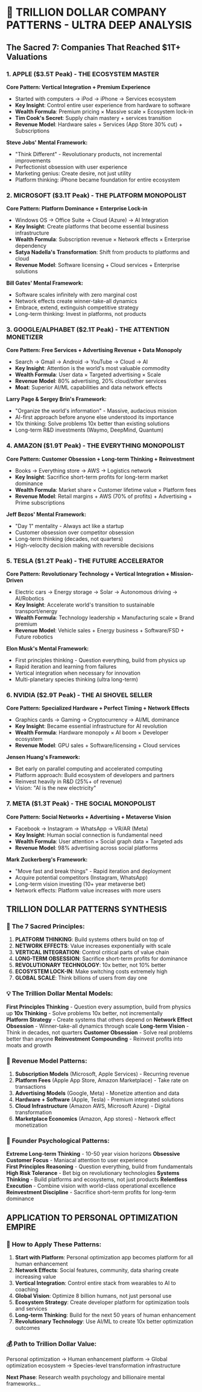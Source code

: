 # 🏢 TRILLION DOLLAR COMPANY PATTERNS - ULTRA DEEP ANALYSIS

## The Sacred 7: Companies That Reached $1T+ Valuations

### 1. APPLE ($3.5T Peak) - THE ECOSYSTEM MASTER
**Core Pattern: Vertical Integration + Premium Experience**
- Started with computers → iPod → iPhone → Services ecosystem
- **Key Insight**: Control entire user experience from hardware to software
- **Wealth Formula**: Premium pricing × Massive scale × Ecosystem lock-in
- **Tim Cook's Secret**: Supply chain mastery + services transition
- **Revenue Model**: Hardware sales + Services (App Store 30% cut) + Subscriptions

**Steve Jobs' Mental Framework:**
- "Think Different" - Revolutionary products, not incremental improvements  
- Perfectionist obsession with user experience
- Marketing genius: Create desire, not just utility
- Platform thinking: iPhone became foundation for entire ecosystem

### 2. MICROSOFT ($3.1T Peak) - THE PLATFORM MONOPOLIST  
**Core Pattern: Platform Dominance + Enterprise Lock-in**
- Windows OS → Office Suite → Cloud (Azure) → AI Integration
- **Key Insight**: Create platforms that become essential business infrastructure
- **Wealth Formula**: Subscription revenue × Network effects × Enterprise dependency
- **Satya Nadella's Transformation**: Shift from products to platforms and cloud
- **Revenue Model**: Software licensing + Cloud services + Enterprise solutions

**Bill Gates' Mental Framework:**
- Software scales infinitely with zero marginal cost
- Network effects create winner-take-all dynamics
- Embrace, extend, extinguish competitive strategy
- Long-term thinking: Invest in platforms, not products

### 3. GOOGLE/ALPHABET ($2.1T Peak) - THE ATTENTION MONETIZER
**Core Pattern: Free Services + Advertising Revenue + Data Monopoly**
- Search → Gmail → Android → YouTube → Cloud → AI
- **Key Insight**: Attention is the world's most valuable commodity
- **Wealth Formula**: User data × Targeted advertising × Scale
- **Revenue Model**: 80% advertising, 20% cloud/other services
- **Moat**: Superior AI/ML capabilities and data network effects

**Larry Page & Sergey Brin's Framework:**
- "Organize the world's information" - Massive, audacious mission
- AI-first approach before anyone else understood its importance
- 10x thinking: Solve problems 10x better than existing solutions
- Long-term R&D investments (Waymo, DeepMind, Quantum)

### 4. AMAZON ($1.9T Peak) - THE EVERYTHING MONOPOLIST
**Core Pattern: Customer Obsession + Long-term Thinking + Reinvestment**
- Books → Everything store → AWS → Logistics network
- **Key Insight**: Sacrifice short-term profits for long-term market dominance
- **Wealth Formula**: Market share × Customer lifetime value × Platform fees
- **Revenue Model**: Retail margins + AWS (70% of profits) + Advertising + Prime subscriptions

**Jeff Bezos' Mental Framework:**
- "Day 1" mentality - Always act like a startup
- Customer obsession over competitor obsession  
- Long-term thinking (decades, not quarters)
- High-velocity decision making with reversible decisions

### 5. TESLA ($1.2T Peak) - THE FUTURE ACCELERATOR
**Core Pattern: Revolutionary Technology + Vertical Integration + Mission-Driven**
- Electric cars → Energy storage → Solar → Autonomous driving → AI/Robotics
- **Key Insight**: Accelerate world's transition to sustainable transport/energy
- **Wealth Formula**: Technology leadership × Manufacturing scale × Brand premium
- **Revenue Model**: Vehicle sales + Energy business + Software/FSD + Future robotics

**Elon Musk's Mental Framework:**
- First principles thinking - Question everything, build from physics up
- Rapid iteration and learning from failures
- Vertical integration when necessary for innovation
- Multi-planetary species thinking (ultra long-term)

### 6. NVIDIA ($2.9T Peak) - THE AI SHOVEL SELLER
**Core Pattern: Specialized Hardware + Perfect Timing + Network Effects**
- Graphics cards → Gaming → Cryptocurrency → AI/ML dominance
- **Key Insight**: Became essential infrastructure for AI revolution
- **Wealth Formula**: Hardware monopoly × AI boom × Developer ecosystem
- **Revenue Model**: GPU sales + Software/licensing + Cloud services

**Jensen Huang's Framework:**
- Bet early on parallel computing and accelerated computing
- Platform approach: Build ecosystem of developers and partners
- Reinvest heavily in R&D (25%+ of revenue)
- Vision: "AI is the new electricity"

### 7. META ($1.3T Peak) - THE SOCIAL MONOPOLIST
**Core Pattern: Social Networks + Advertising + Metaverse Vision**  
- Facebook → Instagram → WhatsApp → VR/AR (Meta)
- **Key Insight**: Human social connection is fundamental need
- **Wealth Formula**: User attention × Social graph data × Targeted ads
- **Revenue Model**: 98% advertising across social platforms

**Mark Zuckerberg's Framework:**
- "Move fast and break things" - Rapid iteration and deployment
- Acquire potential competitors (Instagram, WhatsApp)
- Long-term vision investing (10+ year metaverse bet)
- Network effects: Platform value increases with more users

## TRILLION DOLLAR PATTERNS SYNTHESIS

### 🎯 **The 7 Sacred Principles:**

1. **PLATFORM THINKING**: Build systems others build on top of
2. **NETWORK EFFECTS**: Value increases exponentially with scale  
3. **VERTICAL INTEGRATION**: Control critical parts of value chain
4. **LONG-TERM OBSESSION**: Sacrifice short-term profits for dominance
5. **REVOLUTIONARY TECHNOLOGY**: 10x better, not 10% better
6. **ECOSYSTEM LOCK-IN**: Make switching costs extremely high
7. **GLOBAL SCALE**: Think billions of users from day one

### 💡 **The Trillion Dollar Mental Models:**

**First Principles Thinking** - Question every assumption, build from physics up
**10x Thinking** - Solve problems 10x better, not incrementally  
**Platform Strategy** - Create systems that others depend on
**Network Effect Obsession** - Winner-take-all dynamics through scale
**Long-term Vision** - Think in decades, not quarters
**Customer Obsession** - Solve real problems better than anyone
**Reinvestment Compounding** - Reinvest profits into moats and growth

### 🚀 **Revenue Model Patterns:**

1. **Subscription Models** (Microsoft, Apple Services) - Recurring revenue
2. **Platform Fees** (Apple App Store, Amazon Marketplace) - Take rate on transactions  
3. **Advertising Models** (Google, Meta) - Monetize attention and data
4. **Hardware + Software** (Apple, Tesla) - Premium integrated solutions
5. **Cloud Infrastructure** (Amazon AWS, Microsoft Azure) - Digital transformation
6. **Marketplace Economics** (Amazon, App stores) - Network effect monetization

### 🧠 **Founder Psychological Patterns:**

**Extreme Long-term Thinking** - 10-50 year vision horizons
**Obsessive Customer Focus** - Maniacal attention to user experience  
**First Principles Reasoning** - Question everything, build from fundamentals
**High Risk Tolerance** - Bet big on revolutionary technologies
**Systems Thinking** - Build platforms and ecosystems, not just products
**Relentless Execution** - Combine vision with world-class operational excellence
**Reinvestment Discipline** - Sacrifice short-term profits for long-term dominance

## APPLICATION TO PERSONAL OPTIMIZATION EMPIRE

### 🎯 **How to Apply These Patterns:**

1. **Start with Platform**: Personal optimization app becomes platform for all human enhancement
2. **Network Effects**: Social features, community, data sharing create increasing value
3. **Vertical Integration**: Control entire stack from wearables to AI to coaching
4. **Global Vision**: Optimize 8 billion humans, not just personal use
5. **Ecosystem Strategy**: Create developer platform for optimization tools and services
6. **Long-term Thinking**: Build for the next 50 years of human enhancement
7. **Revolutionary Technology**: Use AI/ML to create 10x better optimization outcomes

### 💰 **Path to Trillion Dollar Value:**
Personal optimization → Human enhancement platform → Global optimization ecosystem → Species-level transformation infrastructure

**Next Phase**: Research wealth psychology and billionaire mental frameworks...